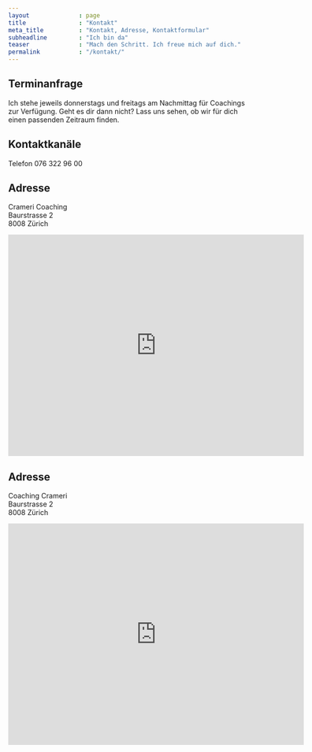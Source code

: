 ```yaml
---
layout              : page
title               : "Kontakt"
meta_title          : "Kontakt, Adresse, Kontaktformular"
subheadline         : "Ich bin da"
teaser              : "Mach den Schritt. Ich freue mich auf dich."
permalink           : "/kontakt/"
---
```


## Terminanfrage

Ich stehe jeweils donnerstags und freitags am Nachmittag für Coachings zur Verfügung. Geht es dir dann nicht? Lass uns sehen, ob wir für dich einen passenden Zeitraum finden.



## Kontaktkanäle

Telefon 076 322 96 00


## Adresse

Crameri Coaching<br>
Baurstrasse 2<br>
8008 Zürich

<iframe src="https://www.google.com/maps/embed?pb=!1m18!1m12!1m3!1d2702.9074944344447!2d8.55021451245795!3d47.35520397104756!2m3!1f0!2f0!3f0!3m2!1i1024!2i768!4f13.1!3m3!1m2!1s0x479aa7f47aec8aa9%3A0x541acde81ee09454!2sBaurstrasse%202%2C%208008%20Z%C3%BCrich!5e0!3m2!1sen!2sch!4v1689158998281!5m2!1sen!2sch" width="600" height="450" style="border:0;" allowfullscreen="" loading="lazy" referrerpolicy="no-referrer-when-downgrade"></iframe>

## Adresse

Coaching Crameri<br>
Baurstrasse 2<br>
8008 Zürich

<iframe src="https://www.google.com/maps/embed?pb=!1m18!1m12!1m3!1d2702.9074944344447!2d8.55021451245795!3d47.35520397104756!2m3!1f0!2f0!3f0!3m2!1i1024!2i768!4f13.1!3m3!1m2!1s0x479aa7f47aec8aa9%3A0x541acde81ee09454!2sBaurstrasse%202%2C%208008%20Z%C3%BCrich!5e0!3m2!1sen!2sch!4v1689158998281!5m2!1sen!2sch" width="600" height="450" style="border:0;" allowfullscreen="" loading="lazy" referrerpolicy="no-referrer-when-downgrade"></iframe>
